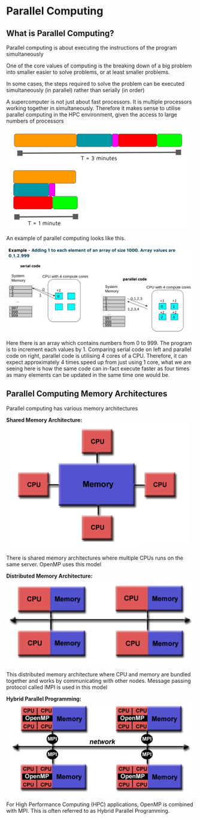 # Parallel Computing

## What is Parallel Computing?

Parallel computing is about executing the instructions of the program simultaneously

One of the core values of computing is the breaking down of a big problem into smaller easier to solve problems, or at least smaller problems.

In some cases, the steps required to solve the problem can be executed simultaneously (in parallel) rather than serially (in order)

A supercomputer is not just about fast processors. It is multiple processors working together in simultaneously. Therefore it makes sense to utilise parallel computing in the HPC environment, given the access to large numbers of processors

![](src/chapter4/_attachments/Pasted%20image%2020230325105945.png)

An example of parallel computing looks like this. 

![](src/chapter4/_attachments/Pasted%20image%2020230325110040.png)

Here there is an array which contains numbers from 0 to 999. The program is to increment each values by 1. Comparing serial code on left and parallel code on right, parallel code is utilising 4 cores of a CPU. Therefore, it can expect approximately 4 times speed up from just using 1 core, what we are seeing here is how the same code can in-fact execute faster as four times as many elements can be updated in the same time one would be.

## Parallel Computing Memory Architectures

Parallel computing has various memory architectures

**Shared Memory Architecture:**
![](src/chapter4/_attachments/Pasted%20image%2020230325110257.png)

There is shared memory architectures where multiple CPUs runs on the same server. OpenMP uses this model

**Distributed Memory Architecture:**
![](src/chapter4/_attachments/Pasted%20image%2020230325110408.png)

This distributed memory architecture where CPU and memory are bundled together and works by communicating with other nodes. Message passing protocol called lMPI is used in this model

**Hybrid Parallel Programming:**
![](src/chapter4/_attachments/Pasted%20image%2020230325110529.png)

For High Performance Computing (HPC) applications, OpenMP is combined with MPI. This is often referred to as Hybrid Parallel Programming. 